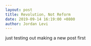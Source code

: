 ```yaml
---
layout: post
title: Revolution, Not Reform
date: 2019-09-14 16:19:00 +0800
author: Jordan Levi
---
```


just testing out making a new post first
